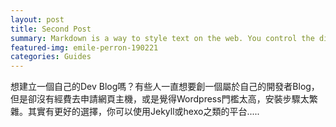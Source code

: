 ```yaml
---
layout: post
title: Second Post
summary: Markdown is a way to style text on the web. You control the display of the document; formating words as bold or italic, adding images, and creating lists are just a few of the things we can do with Markdown. Mostly, Markdown is just regular text with a few non-alphabetic characters thrown in.
featured-img: emile-perron-190221
categories: Guides
---
```


想建立一個自己的Dev Blog嗎？有些人一直想要創一個屬於自己的開發者Blog，但是卻沒有經費去申請網頁主機，或是覺得Wordpress門檻太高，安裝步驟太繁雜。其實有更好的選擇，你可以使用Jekyll或hexo之類的平台.....

